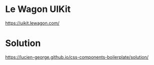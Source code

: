 # Le Wagon UIKit
https://uikit.lewagon.com/
# Solution
https://lucien-george.github.io/css-components-boilerplate/solution/
